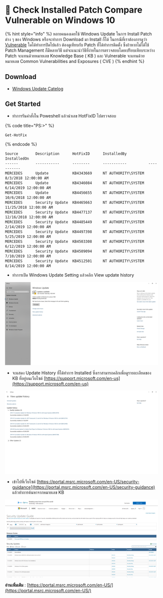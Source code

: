 # 🎩 Check Installed Patch Compare Vulnerable on Windows 10

{% hint style="info" %}
หลายคนคงเคยใช้ Windows Update ในการ Install Patch ต่าง ๆ ของ Windows หรือจะทำการ Download มา Install ก็ได้ ในกรณีที่เราต้องการดูว่า [Vulnerable](https://www.acisonline.net/?p=1283\&lang=th) ใดได้ทำการปิดไปแล้ว ต้องดูเทียบกับ Patch ที่ได้ทำการติดตั้ง ซึ่งถ้าหากไม่ได้ใช้ Patch Management ก็มีหลายวิธี แต่จะแนะนำวิธีที่ง่ายในการตรวจสอบโดยเปรียบเทียบระหว่าง Patch จะแทนด้วยหมายเลข Knowledge Base ( KB ) และ Vulnerable จะแทนด้วยหมายเลข Common Vulnerabilities and Exposures ( CVE )
{% endhint %}

## **Download**

* [Windows Update Catelog](https://www.catalog.update.microsoft.com/home.aspx)

## **Get Started**

* ทำการรันคำสั่งใน Poweshell แล้วนำเลข HotFixID ไปตรวจสอบ

{% code title="PS:\>" %}
```
Get-HotFix
```
{% endcode %}

```
Source        Description      HotFixID      InstalledBy          InstalledOn
------        -----------      --------      -----------          -----------
MERCEDES      Update           KB4343669     NT AUTHORITY\SYSTEM  8/3/2018 12:00:00 AM
MERCEDES      Update           KB4346084     NT AUTHORITY\SYSTEM  6/14/2019 12:00:00 AM
MERCEDES      Update           KB4456655     NT AUTHORITY\SYSTEM  10/6/2018 12:00:00 AM
MERCEDES      Security Update  KB4465663     NT AUTHORITY\SYSTEM  11/25/2018 12:00:00 AM
MERCEDES      Security Update  KB4477137     NT AUTHORITY\SYSTEM  12/16/2018 12:00:00 AM
MERCEDES      Security Update  KB4485449     NT AUTHORITY\SYSTEM  2/14/2019 12:00:00 AM
MERCEDES      Security Update  KB4497398     NT AUTHORITY\SYSTEM  5/25/2019 12:00:00 AM
MERCEDES      Security Update  KB4503308     NT AUTHORITY\SYSTEM  6/12/2019 12:00:00 AM
MERCEDES      Security Update  KB4509094     NT AUTHORITY\SYSTEM  7/10/2019 12:00:00 AM
MERCEDES      Security Update  KB4512501     NT AUTHORITY\SYSTEM  8/14/2019 12:00:00 AM
```

* ทำการเปิด Windows Update Setting แล้วคลิก View update history

![CVE-01.png](../../.gitbook/assets/cve-01.png)

* จะแสดง Update History ที่ได้ทำการ Installed ซึ่งเราสามารถคลิกเพื่อดูรายละเอียดของ KB ที่อยู่บนเว็บไซต์ [https://support.microsoft.com/en-us](https://support.microsoft.com/en-us)

![CVE-02.png](../../.gitbook/assets/cve-02.png)

* เข้าไปที่เว็บไซต์ [https://portal.msrc.microsoft.com/en-US/security-guidance](https://portal.msrc.microsoft.com/en-US/security-guidance) แล้วทำการค้นหาจากหมายเลข KB

![CVE-03.png](../../.gitbook/assets/cve-03.png)

**อ่านเพิ่มเติม** : [https://portal.msrc.microsoft.com/en-US/](https://portal.msrc.microsoft.com/en-US/)
